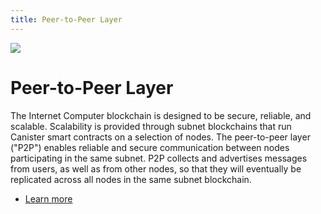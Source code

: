 ```yaml
---
title: Peer-to-Peer Layer
---
```


![](/img/how-it-works/peer-to-peer-p2p.600x300.jpg)

# Peer-to-Peer Layer

The Internet Computer blockchain is designed to be secure, reliable, and scalable. Scalability is provided through subnet blockchains that run Canister smart contracts on a selection of nodes. The peer-to-peer layer ("P2P") enables reliable and secure communication between nodes participating in the same subnet. P2P collects and advertises messages from users, as well as from other nodes, so that they will eventually be replicated across all nodes in the same subnet blockchain.

* [Learn more](/how-it-works/peer-to-peer-p2p/)


